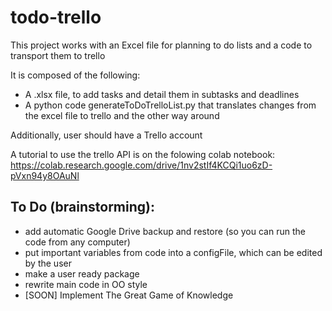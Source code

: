 # todo-trello
This project works with an Excel file for planning to do lists and a code to transport them to trello

It is composed of the following:
- A .xlsx file, to add tasks and detail them in subtasks and deadlines
- A python code generateToDoTrelloList.py that translates changes from the excel file to trello and the other way around

Additionally, user should have a Trello account

A tutorial to use the trello API is on the folowing colab notebook: https://colab.research.google.com/drive/1nv2stIf4KCQi1uo6zD-pVxn94y8OAuNl

## To Do (brainstorming):
- add automatic Google Drive backup and restore (so you can run the code from any computer)
- put important variables from code into a configFile, which can be edited by the user 
- make a user ready package
- rewrite main code in OO style
- [SOON] Implement The Great Game of Knowledge
